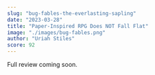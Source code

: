 ```yaml
---
slug: "bug-fables-the-everlasting-sapling"
date: "2023-03-28"
title: "Paper-Inspired RPG Does NOT Fall Flat"
image: "./images/bug-fables.png"
author: "Uriah Stiles"
score: 92
---
```

Full review coming soon.
